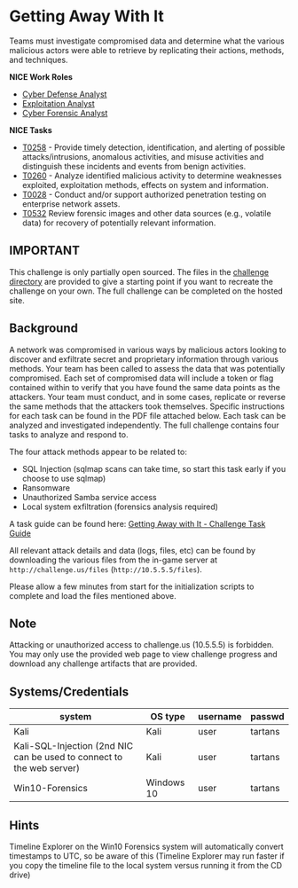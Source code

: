 
# Getting Away With It

Teams must investigate compromised data and determine what the various malicious actors were able to retrieve by replicating their actions, methods, and techniques.

**NICE Work Roles**
- [Cyber Defense Analyst](https://niccs.cisa.gov/workforce-development/cyber-security-workforce-framework/workroles?name=Cyber+Defense+Analyst&id=All)
- [Exploitation Analyst](https://niccs.cisa.gov/workforce-development/cyber-security-workforce-framework/workroles?name=Exploitation+Analyst&id=All)
- [Cyber Forensic Analyst](https://niccs.cisa.gov/workforce-development/cyber-security-workforce-framework/workroles?name=Cyber+Defense+Forensics+Analyst&id=All)

**NICE Tasks**

- [T0258](https://niccs.cisa.gov/workforce-development/cyber-security-workforce-framework/tasks?id=T0258&description=All) - Provide timely detection, identification, and alerting of possible attacks/intrusions, anomalous activities, and misuse activities and distinguish these incidents and events from benign activities.
- [T0260](https://niccs.cisa.gov/workforce-development/cyber-security-workforce-framework/tasks?id=T0260&description=All) - Analyze identified malicious activity to determine weaknesses exploited, exploitation methods, effects on system and information.
- [T0028](https://niccs.cisa.gov/workforce-development/cyber-security-workforce-framework/tasks?id=T0028&description=All) - Conduct and/or support authorized penetration testing on enterprise network assets.
- [T0532](https://niccs.cisa.gov/workforce-development/cyber-security-workforce-framework/workroles?name=Cyber+Defense+Forensics+Analyst&id=All) Review forensic images and other data sources (e.g., volatile data) for recovery of potentially relevant information.

<!-- cut -->

## IMPORTANT

This challenge is only partially open sourced. The files in the [challenge directory](./challenge/) are provided to give a starting point if you want to recreate the challenge on your own. The full challenge can be completed on the hosted site.

## Background

A network was compromised in various ways by malicious actors looking to discover and exfiltrate secret and proprietary information through various methods. Your team has been called to assess the data that was potentially compromised. Each set of compromised data will include a token or flag contained within to verify that you have found the same data points as the attackers. Your team must conduct, and in some cases, replicate or reverse the same methods that the attackers took themselves. Specific instructions for each task can be found in the PDF file attached below. Each task can be analyzed and investigated independently. The full challenge contains four tasks to analyze and respond to.

The four attack methods appear to be related to:

- SQL Injection (sqlmap scans can take time, so start this task early if you choose to use sqlmap)
- Ransomware
- Unauthorized Samba service access
- Local system exfiltration (forensics analysis required)

A task guide can be found here: 
[Getting Away with It - Challenge Task Guide](./challenge/Getting_Away_with_It_-_Challenge_Task_Guide.pdf)


All relevant attack details and data (logs, files, etc) can be found by downloading the various files from the in-game server at `http://challenge.us/files` (`http://10.5.5.5/files`).

Please allow a few minutes from start for the initialization scripts to complete and load the files mentioned above.

## Note
Attacking or unauthorized access to challenge.us (10.5.5.5) is forbidden. You may only use the provided web page to view challenge progress and download any challenge artifacts that are provided.

## Systems/Credentials
| system      | OS type   |  username   | passwd  |
|-------------|-----------|-------------|-----------|
|  Kali  | Kali | user | tartans |
|  Kali-SQL-Injection (2nd NIC can be used to connect to the web server) | Kali | user | tartans |
|  Win10-Forensics  | Windows 10 | user | tartans |

## Hints
Timeline Explorer on the Win10 Forensics system will automatically convert timestamps to UTC, so be aware of this (Timeline Explorer may run faster if you copy the timeline file to the local system versus running it from the CD drive)

